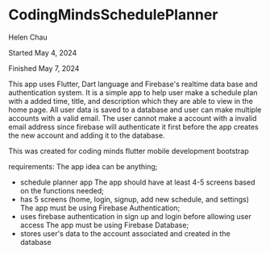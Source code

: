 # CodingMindsSchedulePlanner
Helen Chau

Started May 4, 2024

Finished May 7, 2024

This app uses Flutter, Dart language and Firebase's realtime data base and authentication system. It is a simple app to help user make a schedule plan with a added time, title, and description which they are able to view in the home page. All user data is saved to a database and user can make multiple accounts with a valid email. The user cannot make a account with a invalid email address since firebase will authenticate it first before the app creates the new account and adding it to the database.

This was created for coding minds flutter mobile development bootstrap

requirements:
The app idea can be anything;
- schedule planner app
The app should have at least 4-5 screens based on the functions needed;
- has 5 screens (home, login, signup, add new schedule, and settings)
The app must be using Firebase Authentication;
- uses firebase authentication in sign up and login before allowing user access
The app must be using Firebase Database;
- stores user's data to the account associated and created in the database
